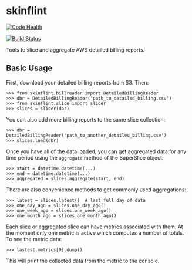skinflint
=========

[![Code Health](https://landscape.io/github/scopely-devops/skinflint/develop/landscape.svg?style=flat)](https://landscape.io/github/scopely-devops/skinflint/develop)

[![Build Status](https://travis-ci.org/scopely-devops/skinflint.svg?branch=develop)](https://travis-ci.org/scopely-devops/skinflint)

Tools to slice and aggregate AWS detailed billing reports.

Basic Usage
-----------

First, download your detailed billing reports from S3.  Then:

    >>> from skinflint.billreader import DetailedBillingReader
    >>> dbr = DetailedBillingReader('path_to_detailed_billing.csv')
    >>> from skinflint.slice import slicer
    >>> slices = slicer(dbr)

You can also add more billing reports to the same slice collection:

    >>> dbr = DetailedBillingReader('path_to_another_detailed_billing.csv')
    >>> slices.load(dbr)

Once you have all of the data loaded, you can get aggregated data for any time
period using the ``aggregate`` method of the SuperSlice object:

    >>> start = datetime.datetime(...)
    >>> end = datetime.datetime(...)
    >>> aggregated = slices.aggregate(start, end)

There are also convenience methods to get commonly used aggregations:

    >>> latest = slices.latest()  # last full day of data
    >>> one_day_ago = slices.one_day_ago()
    >>> one_week_ago = slices.one_week_ago()
    >>> one_month_ago = slices.one_month_ago()


Each slice or aggregated slice can have metrics associated with them.  At the
moment only one metric is active which computes a number of totals.  To see the
metric data:

    >>> lastest.metrics[0].dump()

This will print the collected data from the metric to the console.



